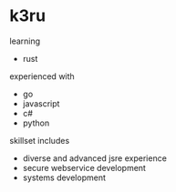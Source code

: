 # k3ru

learning

- rust

experienced with

- go
- javascript
- c#
- python

skillset includes

- diverse and advanced jsre experience
- secure webservice development 
- systems development





